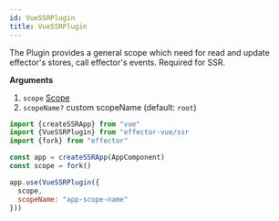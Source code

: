 ```yaml
---
id: VueSSRPlugin
title: VueSSRPlugin
---
```


The Plugin provides a general scope which need for read and update effector's stores, call effector's events. Required for SSR.

**Arguments**

1. `scope` [Scope](../effector/Scope.md)
2. `scopeName?` custom scopeName (default: `root`)

```js
import {createSSRApp} from "vue"
import {VueSSRPlugin} from "effector-vue/ssr
import {fork} from "effector"

const app = createSSRApp(AppComponent)
const scope = fork()

app.use(VueSSRPlugin({
  scope,
  scopeName: "app-scope-name"
}))
```
